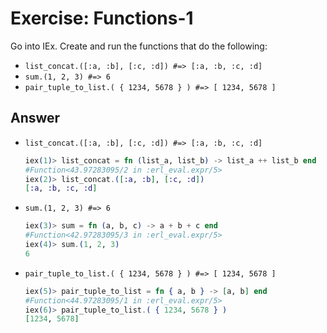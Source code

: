 # Exercise: Functions-1

Go into IEx. Create and run the functions that do the following:
- `list_concat.([:a, :b], [:c, :d]) #=> [:a, :b, :c, :d]`
- `sum.(1, 2, 3) #=> 6`
- `pair_tuple_to_list.( { 1234, 5678 } ) #=> [ 1234, 5678 ]`

## Answer

- `list_concat.([:a, :b], [:c, :d]) #=> [:a, :b, :c, :d]`
  ```elixir
  iex(1)> list_concat = fn (list_a, list_b) -> list_a ++ list_b end
  #Function<43.97283095/2 in :erl_eval.expr/5>
  iex(2)> list_concat.([:a, :b], [:c, :d])
  [:a, :b, :c, :d]
  ```
- `sum.(1, 2, 3) #=> 6`
  ```elixir
  iex(3)> sum = fn (a, b, c) -> a + b + c end
  #Function<42.97283095/3 in :erl_eval.expr/5>
  iex(4)> sum.(1, 2, 3)
  6
  ```
- `pair_tuple_to_list.( { 1234, 5678 } ) #=> [ 1234, 5678 ]`
  ```elixir
  iex(5)> pair_tuple_to_list = fn { a, b } -> [a, b] end
  #Function<44.97283095/1 in :erl_eval.expr/5>
  iex(6)> pair_tuple_to_list.( { 1234, 5678 } )
  [1234, 5678]
  ```
